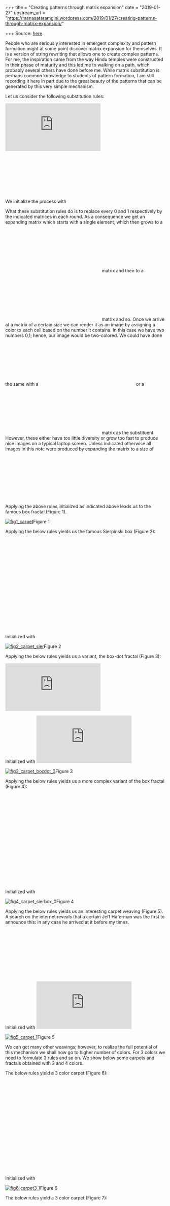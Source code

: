 +++
title = "Creating patterns through matrix expansion"
date = "2019-01-27"
upstream_url = "https://manasataramgini.wordpress.com/2019/01/27/creating-patterns-through-matrix-expansion/"

+++
Source: [here](https://manasataramgini.wordpress.com/2019/01/27/creating-patterns-through-matrix-expansion/).

People who are seriously interested in emergent complexity and pattern formation might at some point discover matrix expansion for themselves. It is a version of string rewriting that allows one to create complex patterns. For me, the inspiration came from the way Hindu temples were constructed in their phase of maturity and this led me to walking on a path, which probably several others have done before me. While matrix substitution is perhaps common knowledge to students of pattern formation, I am still recording it here in part due to the great beauty of the patterns that can be generated by this very simple mechanism.

Let us consider the following substitution rules:

![0 \\to \\begin{bmatrix}{} 0 & 1 & 0 \\\\ 1 & 0 & 1 \\\\ 0 & 1 & 0 \\\\ \\end{bmatrix}; \\; 1 \\to \\begin{bmatrix}{} 1 & 1 & 1 \\\\ 1 & 1 & 1 \\\\ 1 & 1 & 1 \\\\ \\end{bmatrix}](https://s0.wp.com/latex.php?latex=0+%5Cto+%5Cbegin%7Bbmatrix%7D%7B%7D+0+%26+1+%26+0+%5C%5C+1+%26+0+%26+1+%5C%5C+0+%26+1+%26+0+%5C%5C+%5Cend%7Bbmatrix%7D%3B+%5C%3B+1+%5Cto+%5Cbegin%7Bbmatrix%7D%7B%7D+1+%26+1+%26+1+%5C%5C+1+%26+1+%26+1+%5C%5C+1+%26+1+%26+1+%5C%5C+%5Cend%7Bbmatrix%7D&bg=ffffff&fg=333333&s=0&c=20201002)

We initialize the process with
![M_0=\[0\]](https://s0.wp.com/latex.php?latex=M_0%3D%5B0%5D&bg=ffffff&fg=333333&s=0&c=20201002)

What these substitution rules do is to replace every 0 and 1 respectively by the indicated matrices in each round. As a consequence we get an expanding matrix which starts with a single element, which then grows to a ![M_2: 3 \\times 3](https://s0.wp.com/latex.php?latex=M_2%3A+3+%5Ctimes+3&bg=ffffff&fg=333333&s=0&c=20201002) matrix and then to a ![M_3: 9 \\times 9](https://s0.wp.com/latex.php?latex=M_3%3A+9+%5Ctimes+9&bg=ffffff&fg=333333&s=0&c=20201002) matrix and so. Once we arrive at a matrix of a certain size we can render it as an image by assigning a color to each cell based on the number it contains. In this case we have two numbers 0,1; hence, our image would be two-colored. We could have done the same with a ![2 \\times 2](https://s0.wp.com/latex.php?latex=2+%5Ctimes+2&bg=ffffff&fg=333333&s=0&c=20201002) or a ![4 \\times 4](https://s0.wp.com/latex.php?latex=4+%5Ctimes+4&bg=ffffff&fg=333333&s=0&c=20201002) matrix as the substituent. However, these either have too little diversity or grow too fast to produce nice images on a typical laptop screen. Unless indicated otherwise all images in this note were produced by expanding the matrix to a size of ![M_5: 243 \\times 243](https://s0.wp.com/latex.php?latex=M_5%3A+243+%5Ctimes+243&bg=ffffff&fg=333333&s=0&c=20201002)

Applying the above rules initialized as indicated above leads us to the famous box fractal (Figure 1).

[![fig1_carpet](https://manasataramgini.files.wordpress.com/2019/01/fig1_carpet.png?w=532&h=532)](https://manasataramgini.files.wordpress.com/2019/01/fig1_carpet.png)Figure 1

Applying the below rules yields us the famous Sierpinski box (Figure 2):

![0 \\to \\begin{bmatrix}{} 0 & 0 & 0 \\\\ 0 & 0 & 0 \\\\ 0 & 0 & 0 \\\\ \\end{bmatrix}; \\; 1 \\to \\begin{bmatrix}{} 1 & 1 & 1 \\\\ 1 & 0 & 1 \\\\ 1 & 1 & 1 \\\\ \\end{bmatrix}](https://s0.wp.com/latex.php?latex=0+%5Cto+%5Cbegin%7Bbmatrix%7D%7B%7D+0+%26+0+%26+0+%5C%5C+0+%26+0+%26+0+%5C%5C+0+%26+0+%26+0+%5C%5C+%5Cend%7Bbmatrix%7D%3B+%5C%3B+1+%5Cto+%5Cbegin%7Bbmatrix%7D%7B%7D+1+%26+1+%26+1+%5C%5C+1+%26+0+%26+1+%5C%5C+1+%26+1+%26+1+%5C%5C+%5Cend%7Bbmatrix%7D&bg=ffffff&fg=333333&s=0&c=20201002)

Initialized with
![M_0=\[1\]](https://s0.wp.com/latex.php?latex=M_0%3D%5B1%5D&bg=ffffff&fg=333333&s=0&c=20201002)

[![fig2_carpet_sier](https://manasataramgini.files.wordpress.com/2019/01/fig2_carpet_sier.png?w=524&h=524)](https://manasataramgini.files.wordpress.com/2019/01/fig2_carpet_sier.png)Figure 2

Applying the below rules yields us a variant, the box-dot fractal
(Figure 3):

![0 \\to \\begin{bmatrix}{} 0 & 0 & 0 \\\\ 0 & 1 & 0 \\\\ 0 & 0 & 0 \\\\ \\end{bmatrix}; \\; 1 \\to \\begin{bmatrix}{} 1 & 1 & 1 \\\\ 1 & 0 & 1 \\\\ 1 & 1 & 1 \\\\ \\end{bmatrix}](https://s0.wp.com/latex.php?latex=0+%5Cto+%5Cbegin%7Bbmatrix%7D%7B%7D+0+%26+0+%26+0+%5C%5C+0+%26+1+%26+0+%5C%5C+0+%26+0+%26+0+%5C%5C+%5Cend%7Bbmatrix%7D%3B+%5C%3B+1+%5Cto+%5Cbegin%7Bbmatrix%7D%7B%7D+1+%26+1+%26+1+%5C%5C+1+%26+0+%26+1+%5C%5C+1+%26+1+%26+1+%5C%5C+%5Cend%7Bbmatrix%7D&bg=ffffff&fg=333333&s=0&c=20201002)

Initialized with
![M_0=\[0\]](https://s0.wp.com/latex.php?latex=M_0%3D%5B0%5D&bg=ffffff&fg=333333&s=0&c=20201002)

[![fig3_carpet_boxdot_0](https://manasataramgini.files.wordpress.com/2019/01/fig3_carpet_boxdot_0.png?w=514&h=514)](https://manasataramgini.files.wordpress.com/2019/01/fig3_carpet_boxdot_0.png)Figure 3

Applying the below rules yields us a more complex variant of the box fractal (Figure 4):

![0 \\to \\begin{bmatrix}{} 0 & 1 & 0 \\\\ 1 & 0 & 1 \\\\ 0 & 1 & 0 \\\\ \\end{bmatrix}; \\; 1 \\to \\begin{bmatrix}{} 1 & 1 & 1 \\\\ 1 & 0 & 1 \\\\ 1 & 1 & 1 \\\\ \\end{bmatrix}](https://s0.wp.com/latex.php?latex=0+%5Cto+%5Cbegin%7Bbmatrix%7D%7B%7D+0+%26+1+%26+0+%5C%5C+1+%26+0+%26+1+%5C%5C+0+%26+1+%26+0+%5C%5C+%5Cend%7Bbmatrix%7D%3B+%5C%3B+1+%5Cto+%5Cbegin%7Bbmatrix%7D%7B%7D+1+%26+1+%26+1+%5C%5C+1+%26+0+%26+1+%5C%5C+1+%26+1+%26+1+%5C%5C+%5Cend%7Bbmatrix%7D&bg=ffffff&fg=333333&s=0&c=20201002)

Initialized with
![M_0=\[0\]](https://s0.wp.com/latex.php?latex=M_0%3D%5B0%5D&bg=ffffff&fg=333333&s=0&c=20201002)

![fig4_carpet_sierbox_0](https://manasataramgini.files.wordpress.com/2019/01/fig4_carpet_sierbox_0.png?w=542&h=542)Figure 4

Applying the below rules yields us an interesting carpet weaving (Figure 5). A search on the internet reveals that a certain Jeff Haferman was the first to announce this: in any case he arrived at it before my times.

![0 \\to \\begin{bmatrix}{} 1 & 1 & 1 \\\\ 1 & 1 & 1 \\\\ 1 & 1 & 1 \\\\ \\end{bmatrix}; \\; 1 \\to \\begin{bmatrix}{} 0 & 1 & 0 \\\\ 1 & 0 & 1 \\\\ 0 & 1 & 0 \\\\ \\end{bmatrix}](https://s0.wp.com/latex.php?latex=0+%5Cto+%5Cbegin%7Bbmatrix%7D%7B%7D+1+%26+1+%26+1+%5C%5C+1+%26+1+%26+1+%5C%5C+1+%26+1+%26+1+%5C%5C+%5Cend%7Bbmatrix%7D%3B+%5C%3B+1+%5Cto+%5Cbegin%7Bbmatrix%7D%7B%7D+0+%26+1+%26+0+%5C%5C+1+%26+0+%26+1+%5C%5C+0+%26+1+%26+0+%5C%5C+%5Cend%7Bbmatrix%7D&bg=ffffff&fg=333333&s=0&c=20201002)

Initialized with
![M_0=\[1\]](https://s0.wp.com/latex.php?latex=M_0%3D%5B1%5D&bg=ffffff&fg=333333&s=0&c=20201002)

[![fig5_carpet_1](https://manasataramgini.files.wordpress.com/2019/01/fig5_carpet_1.png?w=545&h=545)](https://manasataramgini.files.wordpress.com/2019/01/fig5_carpet_1.png)Figure 5

We can get many other weavings; however, to realize the full potential of this mechanism we shall now go to higher number of colors. For 3 colors we need to formulate 3 rules and so on. We show below some carpets and fractals obtained with 3 and 4 colors.

The below rules yield a 3 color carpet (Figure 6):

![0 \\to \\begin{bmatrix}{} 1 & 1 & 1 \\\\ 1 & 0 & 1 \\\\ 1 & 1 & 1 \\\\ \\end{bmatrix}; \\; 1 \\to \\begin{bmatrix}{} 2 & 2 & 2 \\\\ 2 & 1 & 2 \\\\ 2 & 2 & 2 \\\\ \\end{bmatrix}; \\; 2 \\to \\begin{bmatrix}{} 2 & 0
& 2 \\\\ 0 & 2 & 0 \\\\ 2 & 0 & 2 \\\\
\\end{bmatrix}](https://s0.wp.com/latex.php?latex=0+%5Cto+%5Cbegin%7Bbmatrix%7D%7B%7D+1+%26+1+%26+1+%5C%5C+1+%26+0+%26+1+%5C%5C+1+%26+1+%26+1+%5C%5C+%5Cend%7Bbmatrix%7D%3B+%5C%3B+1+%5Cto+%5Cbegin%7Bbmatrix%7D%7B%7D+2+%26+2+%26+2+%5C%5C+2+%26+1+%26+2+%5C%5C+2+%26+2+%26+2+%5C%5C+%5Cend%7Bbmatrix%7D%3B+%5C%3B+2+%5Cto+%5Cbegin%7Bbmatrix%7D%7B%7D+2+%26+0+%26+2+%5C%5C+0+%26+2+%26+0+%5C%5C+2+%26+0+%26+2+%5C%5C+%5Cend%7Bbmatrix%7D&bg=ffffff&fg=333333&s=0&c=20201002)

Initialized with
![M_0=\[1\]](https://s0.wp.com/latex.php?latex=M_0%3D%5B1%5D&bg=ffffff&fg=333333&s=0&c=20201002)

[![fig6_carpet3_1](https://manasataramgini.files.wordpress.com/2019/01/fig6_carpet3_1.png?w=571&h=571)](https://manasataramgini.files.wordpress.com/2019/01/fig6_carpet3_1.png)Figure 6

The below rules yield a 3 color carpet (Figure 7):

![0 \\to \\begin{bmatrix}{} 1 & 1 & 1 \\\\ 1 & 2 & 1 \\\\ 1 & 1 & 1 \\\\ \\end{bmatrix}; \\; 1 \\to \\begin{bmatrix}{} 2 & 1 & 2 \\\\ 1 & 2 & 1 \\\\ 2 & 1 & 2 \\\\ \\end{bmatrix}; \\; 2 \\to \\begin{bmatrix}{} 0 & 0
& 0 \\\\ 0 & 1 & 0 \\\\ 0 & 0 & 0 \\\\
\\end{bmatrix}](https://s0.wp.com/latex.php?latex=0+%5Cto+%5Cbegin%7Bbmatrix%7D%7B%7D+1+%26+1+%26+1+%5C%5C+1+%26+2+%26+1+%5C%5C+1+%26+1+%26+1+%5C%5C+%5Cend%7Bbmatrix%7D%3B+%5C%3B+1+%5Cto+%5Cbegin%7Bbmatrix%7D%7B%7D+2+%26+1+%26+2+%5C%5C+1+%26+2+%26+1+%5C%5C+2+%26+1+%26+2+%5C%5C+%5Cend%7Bbmatrix%7D%3B+%5C%3B+2+%5Cto+%5Cbegin%7Bbmatrix%7D%7B%7D+0+%26+0+%26+0+%5C%5C+0+%26+1+%26+0+%5C%5C+0+%26+0+%26+0+%5C%5C+%5Cend%7Bbmatrix%7D&bg=ffffff&fg=333333&s=0&c=20201002)

Initialized with
![M_0=\[1\]](https://s0.wp.com/latex.php?latex=M_0%3D%5B1%5D&bg=ffffff&fg=333333&s=0&c=20201002)

[![fig7_carpet3_1](https://manasataramgini.files.wordpress.com/2019/01/fig7_carpet3_1.png?w=586&h=586)](https://manasataramgini.files.wordpress.com/2019/01/fig7_carpet3_1.png)Figure 7

The below rules yield a 3 color carpet (Figure 8):

![0 \\to \\begin{bmatrix}{} 1 & 0 & 1 \\\\ 0 & 2 & 0 \\\\ 1 & 0 & 1 \\\\ \\end{bmatrix}; \\; 1 \\to \\begin{bmatrix}{} 2 & 1 & 2 \\\\ 1 & 2 & 1 \\\\ 2 & 1 & 2 \\\\ \\end{bmatrix}; \\; 2 \\to \\begin{bmatrix}{} 0 & 0
& 0 \\\\ 0 & 0 & 0 \\\\ 0 & 0 & 0 \\\\
\\end{bmatrix}](https://s0.wp.com/latex.php?latex=0+%5Cto+%5Cbegin%7Bbmatrix%7D%7B%7D+1+%26+0+%26+1+%5C%5C+0+%26+2+%26+0+%5C%5C+1+%26+0+%26+1+%5C%5C+%5Cend%7Bbmatrix%7D%3B+%5C%3B+1+%5Cto+%5Cbegin%7Bbmatrix%7D%7B%7D+2+%26+1+%26+2+%5C%5C+1+%26+2+%26+1+%5C%5C+2+%26+1+%26+2+%5C%5C+%5Cend%7Bbmatrix%7D%3B+%5C%3B+2+%5Cto+%5Cbegin%7Bbmatrix%7D%7B%7D+0+%26+0+%26+0+%5C%5C+0+%26+0+%26+0+%5C%5C+0+%26+0+%26+0+%5C%5C+%5Cend%7Bbmatrix%7D&bg=ffffff&fg=333333&s=0&c=20201002)

Initialized with
![M_0=\[0\]](https://s0.wp.com/latex.php?latex=M_0%3D%5B0%5D&bg=ffffff&fg=333333&s=0&c=20201002)

[![fig8_carpet3_0](https://manasataramgini.files.wordpress.com/2019/01/fig8_carpet3_0.png?w=591&h=591)](https://manasataramgini.files.wordpress.com/2019/01/fig8_carpet3_0.png)Figure 8

The below rules yield the liṅga-ṣaṭkoṇa fractal (Figure 9). The inspiration for this comes from the matrix figure used in the śaiva tradition known as the liṅga-yantra. One can see the fractal liṅga-s combined with a hexagonal gasket fractal with an inner skewed Koch’s curve:

![0 \\to \\begin{bmatrix}{} 1 & 0 & 1 \\\\ 1 & 1 & 1 \\\\ 1 & 0 & 1 \\\\ \\end{bmatrix}; \\; 1 \\to \\begin{bmatrix}{} 0 & 0 & 0 \\\\ 1 & 1 & 0 \\\\ 0 & 0 & 0 \\\\ \\end{bmatrix}; \\; 2 \\to \\begin{bmatrix}{} 0 & 2
& 2 \\\\ 2 & 0 & 2 \\\\ 2 & 2 & 0 \\\\
\\end{bmatrix}](https://s0.wp.com/latex.php?latex=0+%5Cto+%5Cbegin%7Bbmatrix%7D%7B%7D+1+%26+0+%26+1+%5C%5C+1+%26+1+%26+1+%5C%5C+1+%26+0+%26+1+%5C%5C+%5Cend%7Bbmatrix%7D%3B+%5C%3B+1+%5Cto+%5Cbegin%7Bbmatrix%7D%7B%7D+0+%26+0+%26+0+%5C%5C+1+%26+1+%26+0+%5C%5C+0+%26+0+%26+0+%5C%5C+%5Cend%7Bbmatrix%7D%3B+%5C%3B+2+%5Cto+%5Cbegin%7Bbmatrix%7D%7B%7D+0+%26+2+%26+2+%5C%5C+2+%26+0+%26+2+%5C%5C+2+%26+2+%26+0+%5C%5C+%5Cend%7Bbmatrix%7D&bg=ffffff&fg=333333&s=0&c=20201002)

Initialized with
![M_0=\[2\]](https://s0.wp.com/latex.php?latex=M_0%3D%5B2%5D&bg=ffffff&fg=333333&s=0&c=20201002)

[![fig9_linsh_2](https://manasataramgini.files.wordpress.com/2019/01/fig9_linsh_2.png?w=596&h=596)](https://manasataramgini.files.wordpress.com/2019/01/fig9_linsh_2.png)Figure 9

The below rules yield a 4 color carpet (Figure 10):

![0 \\to \\begin{bmatrix}{} 2 & 2 & 2 \\\\ 2 & 0 & 2 \\\\ 2 & 2 & 2 \\\\ \\end{bmatrix}; \\; 1 \\to \\begin{bmatrix}{} 0 & 0 & 0 \\\\ 0 & 1 & 0 \\\\ 0 & 0 & 0 \\\\ \\end{bmatrix}; \\; 2 \\to \\begin{bmatrix}{} 1 & 3
& 1 \\\\ 3 & 2 & 3 \\\\ 1 & 3 & 1 \\\\ \\end{bmatrix}; \\; 3 \\to
\\begin{bmatrix}{} 3 & 0 & 3 \\\\ 0 & 3 & 0 \\\\ 3 & 0 & 3 \\\\ \\end{bmatrix}](https://s0.wp.com/latex.php?latex=0+%5Cto+%5Cbegin%7Bbmatrix%7D%7B%7D+2+%26+2+%26+2+%5C%5C+2+%26+0+%26+2+%5C%5C+2+%26+2+%26+2+%5C%5C+%5Cend%7Bbmatrix%7D%3B+%5C%3B+1+%5Cto+%5Cbegin%7Bbmatrix%7D%7B%7D+0+%26+0+%26+0+%5C%5C+0+%26+1+%26+0+%5C%5C+0+%26+0+%26+0+%5C%5C+%5Cend%7Bbmatrix%7D%3B+%5C%3B+2+%5Cto+%5Cbegin%7Bbmatrix%7D%7B%7D+1+%26+3+%26+1+%5C%5C+3+%26+2+%26+3+%5C%5C+1+%26+3+%26+1+%5C%5C+%5Cend%7Bbmatrix%7D%3B+%5C%3B+3+%5Cto+%5Cbegin%7Bbmatrix%7D%7B%7D+3+%26+0+%26+3+%5C%5C+0+%26+3+%26+0+%5C%5C+3+%26+0+%26+3+%5C%5C+%5Cend%7Bbmatrix%7D&bg=ffffff&fg=333333&s=0&c=20201002)

Initialized with
![M_0=\[2\]](https://s0.wp.com/latex.php?latex=M_0%3D%5B2%5D&bg=ffffff&fg=333333&s=0&c=20201002)

[![fig10_carpet4_2](https://manasataramgini.files.wordpress.com/2019/01/fig10_carpet4_2.png?w=612&h=612)](https://manasataramgini.files.wordpress.com/2019/01/fig10_carpet4_2.png)Figure 10

The below rules yield a 4 color H-fractal with repeating copies of the letter “H” (Figure 11):

![0 \\to \\begin{bmatrix}{} 2 & 2 & 2 \\\\ 2 & 1 & 2 \\\\ 2 & 2 & 2 \\\\ \\end{bmatrix}; \\; 1 \\to \\begin{bmatrix}{} 0 & 0 & 0 \\\\ 1 & 0 & 1 \\\\ 0 & 0 & 0 \\\\ \\end{bmatrix}; \\; 2 \\to \\begin{bmatrix}{} 1 & 3
& 1 \\\\ 3 & 2 & 3 \\\\ 1 & 3 & 1 \\\\ \\end{bmatrix}; \\; 3 \\to
\\begin{bmatrix}{} 3 & 2 & 3 \\\\ 2 & 0 & 2 \\\\ 3 & 2 & 3 \\\\ \\end{bmatrix}](https://s0.wp.com/latex.php?latex=0+%5Cto+%5Cbegin%7Bbmatrix%7D%7B%7D+2+%26+2+%26+2+%5C%5C+2+%26+1+%26+2+%5C%5C+2+%26+2+%26+2+%5C%5C+%5Cend%7Bbmatrix%7D%3B+%5C%3B+1+%5Cto+%5Cbegin%7Bbmatrix%7D%7B%7D+0+%26+0+%26+0+%5C%5C+1+%26+0+%26+1+%5C%5C+0+%26+0+%26+0+%5C%5C+%5Cend%7Bbmatrix%7D%3B+%5C%3B+2+%5Cto+%5Cbegin%7Bbmatrix%7D%7B%7D+1+%26+3+%26+1+%5C%5C+3+%26+2+%26+3+%5C%5C+1+%26+3+%26+1+%5C%5C+%5Cend%7Bbmatrix%7D%3B+%5C%3B+3+%5Cto+%5Cbegin%7Bbmatrix%7D%7B%7D+3+%26+2+%26+3+%5C%5C+2+%26+0+%26+2+%5C%5C+3+%26+2+%26+3+%5C%5C+%5Cend%7Bbmatrix%7D&bg=ffffff&fg=333333&s=0&c=20201002)

Initialized with
![M_0=\[3\]](https://s0.wp.com/latex.php?latex=M_0%3D%5B3%5D&bg=ffffff&fg=333333&s=0&c=20201002)

[![fig11_carpet4_h\_3](https://manasataramgini.files.wordpress.com/2019/01/fig11_carpet4_h_3.png?w=586&h=586)](https://manasataramgini.files.wordpress.com/2019/01/fig11_carpet4_h_3.png)Figure 11

The below rules yield a 4 color hexagonal gasket fractal with a Koch curve boundary and some further complex structure. This image was created after 6 rounds of matrix expansion i.e. a ![M_6: 729 \\times 729](https://s0.wp.com/latex.php?latex=M_6%3A+729+%5Ctimes+729&bg=ffffff&fg=333333&s=0&c=20201002) matrix (Figure 12):

![0 \\to \\begin{bmatrix}{} 1 & 0 & 0 \\\\ 0 & 3 & 0 \\\\ 0 & 0 & 1 \\\\ \\end{bmatrix}; \\; 1 \\to \\begin{bmatrix}{} 1 & 1 & 0 \\\\ 1 & 3 & 1 \\\\ 0 & 1 & 1 \\\\ \\end{bmatrix}; \\; 2 \\to \\begin{bmatrix}{} 1 & 2
& 2 \\\\ 2 & 2 & 2 \\\\ 2 & 2 & 1 \\\\ \\end{bmatrix}; \\; 3 \\to
\\begin{bmatrix}{} 0 & 3 & 3 \\\\ 2 & 1 & 2 \\\\ 3 & 3 & 0 \\\\ \\end{bmatrix}](https://s0.wp.com/latex.php?latex=0+%5Cto+%5Cbegin%7Bbmatrix%7D%7B%7D+1+%26+0+%26+0+%5C%5C+0+%26+3+%26+0+%5C%5C+0+%26+0+%26+1+%5C%5C+%5Cend%7Bbmatrix%7D%3B+%5C%3B+1+%5Cto+%5Cbegin%7Bbmatrix%7D%7B%7D+1+%26+1+%26+0+%5C%5C+1+%26+3+%26+1+%5C%5C+0+%26+1+%26+1+%5C%5C+%5Cend%7Bbmatrix%7D%3B+%5C%3B+2+%5Cto+%5Cbegin%7Bbmatrix%7D%7B%7D+1+%26+2+%26+2+%5C%5C+2+%26+2+%26+2+%5C%5C+2+%26+2+%26+1+%5C%5C+%5Cend%7Bbmatrix%7D%3B+%5C%3B+3+%5Cto+%5Cbegin%7Bbmatrix%7D%7B%7D+0+%26+3+%26+3+%5C%5C+2+%26+1+%26+2+%5C%5C+3+%26+3+%26+0+%5C%5C+%5Cend%7Bbmatrix%7D&bg=ffffff&fg=333333&s=0&c=20201002)

Initialized with
![M_0=\[2\]](https://s0.wp.com/latex.php?latex=M_0%3D%5B2%5D&bg=ffffff&fg=333333&s=0&c=20201002)

[![fig12_carpet4_hexad](https://manasataramgini.files.wordpress.com/2019/01/fig12_carpet4_hexad.png?w=640)](https://manasataramgini.files.wordpress.com/2019/01/fig12_carpet4_hexad.png)Figure 12

The below rules yield a 4 color carpet. This image was created after 6 rounds of matrix expansion i.e. a ![729 \\times 729](https://s0.wp.com/latex.php?latex=729+%5Ctimes+729&bg=ffffff&fg=333333&s=0&c=20201002) matrix (Figure 13):

![0 \\to \\begin{bmatrix}{} 2 & 2 & 2 \\\\ 2 & 1 & 2 \\\\ 2 & 2 & 2 \\\\ \\end{bmatrix}; \\; 1 \\to \\begin{bmatrix}{} 1 & 0 & 1 \\\\ 0 & 1 & 0 \\\\ 1 & 0 & 1 \\\\ \\end{bmatrix}; \\; 2 \\to \\begin{bmatrix}{} 1 & 3
& 1 \\\\ 3 & 2 & 3 \\\\ 1 & 3 & 1 \\\\ \\end{bmatrix}; \\; 3 \\to
\\begin{bmatrix}{} 3 & 0 & 3 \\\\ 0 & 3 & 0 \\\\ 3 & 0 & 3 \\\\ \\end{bmatrix}](https://s0.wp.com/latex.php?latex=0+%5Cto+%5Cbegin%7Bbmatrix%7D%7B%7D+2+%26+2+%26+2+%5C%5C+2+%26+1+%26+2+%5C%5C+2+%26+2+%26+2+%5C%5C+%5Cend%7Bbmatrix%7D%3B+%5C%3B+1+%5Cto+%5Cbegin%7Bbmatrix%7D%7B%7D+1+%26+0+%26+1+%5C%5C+0+%26+1+%26+0+%5C%5C+1+%26+0+%26+1+%5C%5C+%5Cend%7Bbmatrix%7D%3B+%5C%3B+2+%5Cto+%5Cbegin%7Bbmatrix%7D%7B%7D+1+%26+3+%26+1+%5C%5C+3+%26+2+%26+3+%5C%5C+1+%26+3+%26+1+%5C%5C+%5Cend%7Bbmatrix%7D%3B+%5C%3B+3+%5Cto+%5Cbegin%7Bbmatrix%7D%7B%7D+3+%26+0+%26+3+%5C%5C+0+%26+3+%26+0+%5C%5C+3+%26+0+%26+3+%5C%5C+%5Cend%7Bbmatrix%7D&bg=ffffff&fg=333333&s=0&c=20201002)

Initialized with
![M_0=\[2\]](https://s0.wp.com/latex.php?latex=M_0%3D%5B2%5D&bg=ffffff&fg=333333&s=0&c=20201002)

[![fig13_carpet4_2](https://manasataramgini.files.wordpress.com/2019/01/fig13_carpet4_2.png?w=640)](https://manasataramgini.files.wordpress.com/2019/01/fig13_carpet4_2.png)Figure 13

Not all matrices yield aesthetically worthwhile images. A reader might experiment with this method to obtain further images.

